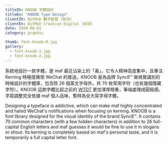 ```yaml
---
titleZh: KNOOB 字體設計
titleEn: "KNOOB Type Design"
clientZh: BitMob 數字創意 (BCD)
clientEn: BitMob Creative Digital (BCD)
date: 2020-06-01
category: graphic

thumb: font-knoob-0.jpg
gallery:
  - font-knoob-1.jpg
  - font-knoob-2.jpg
---
```


系統地設計一款字體，是 maf 最近沾染上的「毒」，它令人精神高度集中，且專注 Kerning 時極度痛恨 WeChat 的推送。KNOOB 是為品牌 Sync8™ 做視覺識別的時候設計的字體庫，包含除 26 個英文字母外，共 70 枚常用字符（也有幾個隱藏字符）。KNOOB 這款字體比起之前的 [WTDT](https://maf-works.com/work/wtdt-font-design) 更加渾厚穩重，筆端處理成圓鈍感。字距調整完全依據 maf 個人品味，暫時為全大寫字母字體。

<!-- lang -->

Designing a typeface is addictive, which can make maf highly concentrated and hated WeChat's notifications when focusing on kerning. KNOOB is a font library designed for the visual identity of the brand Sync8™. It contains 70 common characters (with a few hidden characters) in addition to 26 full-capital English letters and maf guesses it would be fine to use it in slogans or shout. Its kerning is completely based on maf's personal taste, and it is temporarily a full capital letter font.
